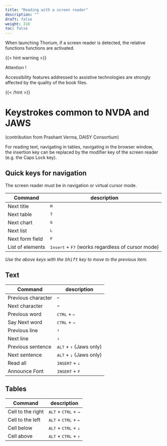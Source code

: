 ```yaml
---
title: "Reading with a screen reader"
description: ""
draft: false
weight: 310
toc: false
---
```


When launching Thorium, if a screen reader is detected, the relative functions
functions are activated.

{{< hint warning >}}

Attention !

Accessibility features addressed to assistive technologies
are strongly affected by the quality of the book files.

{{< /hint >}}

# Keystrokes common to NVDA and JAWS

(contribution from Prashant Verma, DAISY Consortium)

For reading text, navigating in tables, navigating in the browser window,  
the insertion key can be replaced by the
modifier key of the screen reader (e.g. the Caps Lock key).

## Quick keys for navigation

The screen reader must be in navigation or virtual cursor mode.

|Command |description|
|---|---|
|Next title |<kbd>H</kbd>|
|Next table  |<kbd>T</kbd>|
|Next chart |<kbd>G</kbd>|
|Next list |<kbd>L</kbd>|
|Next form field |<kbd>F</kbd>|
|List of elements  |<kbd>Insert</kbd> + <kbd>F7</kbd> (works regardless of cursor mode)|

*Use the above keys with the <kbd>Shift</kbd> key to move to the previous item.*

## Text

|Command |description|
|---|---|
|Previous character  |<kbd>&larr;</kbd>|
|Next character  |<kbd>&rarr;</kbd>|
|Previous word  |<kbd>CTRL</kbd> + <kbd>&larr;</kbd>|
|Say Next word  |<kbd>CTRL</kbd> + <kbd>&rarr;</kbd>|
|Previous line |<kbd>&uarr;</kbd>|
|Next line |<kbd>&darr;</kbd>|
|Previous sentence |<kbd>ALT</kbd> + <kbd>&uarr;</kbd> (Jaws only)|
|Next sentence |<kbd>ALT</kbd> + <kbd>&darr;</kbd> (Jaws only)|
|Read all |<kbd>INSERT</kbd> + <kbd>&darr;</kbd>|
|Announce Font |<kbd>INSERT</kbd> + <kbd>F</kbd>|

## Tables

|Command |description|
|---|---|
|Cell to the right  |<kbd>ALT</kbd> + <kbd>CTRL</kbd> + <kbd>&rarr;</kbd>|
|Cell to the left  |<kbd>ALT</kbd> + <kbd>CTRL</kbd> + <kbd>&larr;</kbd>|
|Cell below  |<kbd>ALT</kbd> + <kbd>CTRL</kbd> + <kbd>&darr;</kbd>|
|Cell above |<kbd>ALT</kbd> + <kbd>CTRL</kbd> + <kbd>&uarr;</kbd>|
